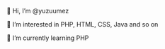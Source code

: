👋 Hi, I’m @yuzuumez

👀 I’m interested in PHP, HTML, CSS, Java and so on

🌱 I’m currently learning PHP



<!---
yuzuumez/yuzuumez is a ✨ special ✨ repository because its `README.md` (this file) appears on your GitHub profile.
You can click the Preview link to take a look at your changes.
--->

